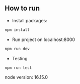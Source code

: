 ## How to run

- Install packages:
```bash
npm install
```
- Run project on localhost:8000
```bash
npm run dev
```
- Testing
```bash
npm run test
```

node version: 16.15.0

